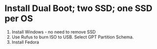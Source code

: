 # Install Dual Boot; two SSD; one SSD per OS

1. Install Windows - no need to remove SSD
2. Use Rufus to burn ISO to USB. Select GPT Partition Schema.
3. Install Fedora

